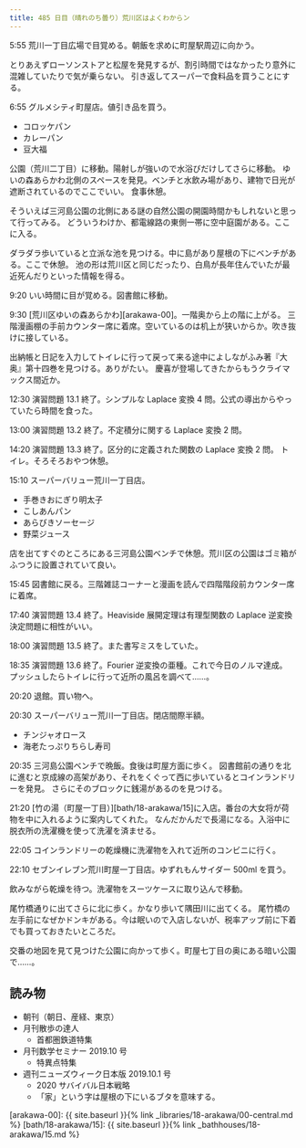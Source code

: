 ```yaml
---
title: 485 日目（晴れのち曇り）荒川区はよくわからン
---
```


5:55 荒川一丁目広場で目覚める。朝飯を求めに町屋駅周辺に向かう。

とりあえずローソンストアと松屋を発見するが、割引時間ではなかったり意外に混雑していたりで気が乗らない。
引き返してスーパーで食料品を買うことにする。

6:55 グルメシティ町屋店。値引き品を買う。

* コロッケパン
* カレーパン
* 豆大福

公園（荒川二丁目）に移動。陽射しが強いので水浴びだけしてさらに移動。
ゆいの森あらかわ北側のスペースを発見。ベンチと水飲み場があり、建物で日光が遮断されているのでここでいい。
食事休憩。

そういえば三河島公園の北側にある謎の自然公園の開園時間かもしれないと思って行ってみる。
どういうわけか、都電線路の東側一帯に空中庭園がある。ここに入る。

ダラダラ歩いていると立派な池を見つける。中に島があり屋根の下にベンチがある。ここで休憩。
池の形は荒川区と同じだったり、白鳥が長年住んでいたが最近死んだりといった情報を得る。

9:20 いい時間に目が覚める。図書館に移動。

9:30 [荒川区ゆいの森あらかわ][arakawa-00]。一階奥から上の階に上がる。
三階漫画棚の手前カウンター席に着席。空いているのは机上が狭いからか。吹き抜けに接している。

出納帳と日記を入力してトイレに行って戻って来る途中によしながふみ著『大奥』第十四巻を見つける。ありがたい。
慶喜が登場してきたからもうクライマックス間近か。

12:30 演習問題 13.1 終了。シンプルな Laplace 変換 4 問。公式の導出からやっていたら時間を食った。

13:00 演習問題 13.2 終了。不定積分に関する Laplace 変換 2 問。

14:20 演習問題 13.3 終了。区分的に定義された関数の Laplace 変換 2 問。
トイレ。そろそろおやつ休憩。

15:10 スーパーバリュー荒川一丁目店。

* 手巻きおにぎり明太子
* こしあんパン
* あらびきソーセージ
* 野菜ジュース

店を出てすぐのところにある三河島公園ベンチで休憩。荒川区の公園はゴミ箱がふつうに設置されていて良い。

15:45 図書館に戻る。三階雑誌コーナーと漫画を読んで四階階段前カウンター席に着席。

17:40 演習問題 13.4 終了。Heaviside 展開定理は有理型関数の Laplace 逆変換決定問題に相性がいい。

18:00 演習問題 13.5 終了。また書写ミスをしていた。

18:35 演習問題 13.6 終了。Fourier 逆変換の亜種。これで今日のノルマ達成。
プッシュしたらトイレに行って近所の風呂を調べて……。

20:20 退館。買い物へ。

20:30 スーパーバリュー荒川一丁目店。閉店間際半額。

* チンジャオロース
* 海老たっぷりちらし寿司

20:35 三河島公園ベンチで晩飯。食後は町屋方面に歩く。
図書館前の通りを北に進むと京成線の高架があり、それをくぐって西に歩いているとコインランドリーを発見。
さらにそのブロックに銭湯があるのを見つける。

21:20 [竹の湯（町屋一丁目）][bath/18-arakawa/15]に入店。番台の大女将が荷物を中に入れるように案内してくれた。
なんだかんだで長湯になる。入浴中に脱衣所の洗濯機を使って洗濯を済ませる。

22:05 コインランドリーの乾燥機に洗濯物を入れて近所のコンビニに行く。

22:10 セブンイレブン荒川町屋一丁目店。ゆずれもんサイダー 500ml を買う。

飲みながら乾燥を待つ。洗濯物をスーツケースに取り込んで移動。

尾竹橋通りに出てさらに北に歩く。かなり歩いて隅田川に出てくる。
尾竹橋の左手前になぜかドンキがある。今は眠いので入店しないが、税率アップ前に下着でも買っておきたいところだ。

交番の地図を見て見つけた公園に向かって歩く。町屋七丁目の奥にある暗い公園で……。

## 読み物

* 朝刊（朝日、産経、東京）
* 月刊散歩の達人
  * 首都圏鉄道特集
* 月刊数学セミナー 2019.10 号
  * 特異点特集
* 週刊ニューズウィーク日本版 2019.10.1 号
  * 2020 サバイバル日本戦略
  * 「家」という字は屋根の下にいるブタを意味する。

[arakawa-00]: {{ site.baseurl }}{% link _libraries/18-arakawa/00-central.md %}
[bath/18-arakawa/15]: {{ site.baseurl }}{% link _bathhouses/18-arakawa/15.md %}
